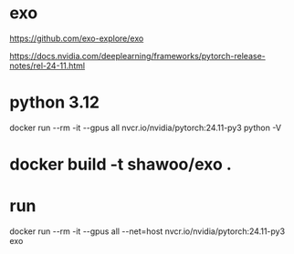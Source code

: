 # exo
https://github.com/exo-explore/exo

https://docs.nvidia.com/deeplearning/frameworks/pytorch-release-notes/rel-24-11.html

# python 3.12
docker run --rm -it --gpus all nvcr.io/nvidia/pytorch:24.11-py3 python -V

# docker build -t shawoo/exo .

# run
docker run --rm -it --gpus all --net=host nvcr.io/nvidia/pytorch:24.11-py3 exo
